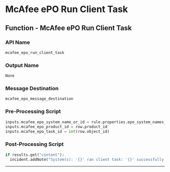 <!--
    DO NOT MANUALLY EDIT THIS FILE
    THIS FILE IS AUTOMATICALLY GENERATED WITH resilient-sdk codegen
-->

# McAfee ePO Run Client Task

## Function - McAfee ePO Run Client Task

### API Name
`mcafee_epo_run_client_task`

### Output Name
`None`

### Message Destination
`mcafee_epo_message_destination`

### Pre-Processing Script
```python
inputs.mcafee_epo_system_name_or_id = rule.properties.epo_system_names_or_ids
inputs.mcafee_epo_product_id = row.product_id
inputs.mcafee_epo_task_id = int(row.object_id)
```

### Post-Processing Script
```python
if results.get("content"):
  incident.addNote("System(s): '{}' ran client task: '{}' successfully.".format(rule.properties.epo_system_names_or_ids, row.object_name))
```

---

